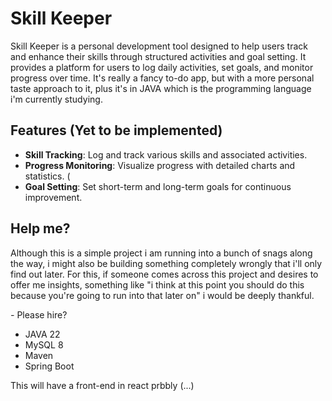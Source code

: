 # Skill Keeper

Skill Keeper is a personal development tool designed to help users track and enhance their skills through structured activities and goal setting. It provides a platform for users to log daily activities, set goals, and monitor progress over time. It's really a fancy to-do app, but with a more personal taste approach to it, plus it's in JAVA which is the programming language i'm currently studying.

## Features (Yet to be implemented)

- **Skill Tracking**: Log and track various skills and associated activities.
- **Progress Monitoring**: Visualize progress with detailed charts and statistics. (
- **Goal Setting**: Set short-term and long-term goals for continuous improvement.

## Help me?
Although this is a simple project i am running into a bunch of snags along the way, i might also be building something completely wrongly that i'll only find out later. For this, if someone comes across this project and desires to offer me insights, something like "i think at this point you should do this because you're going to run into that later on" i would be deeply thankful.

*-* Please hire? 

- JAVA 22
- MySQL 8
- Maven
- Spring Boot

This will have a front-end in react prbbly
(...)
